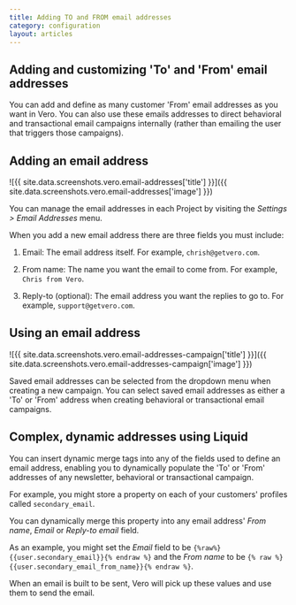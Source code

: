 ```yaml
---
title: Adding TO and FROM email addresses
category: configuration
layout: articles
---
```


## Adding and customizing 'To' and 'From' email addresses
    
You can add and define as many customer 'From' email addresses as you want in Vero. You can also use these emails addresses to direct behavioral and transactional email campaigns internally (rather than emailing the user that triggers those campaigns).

## Adding an email address

![{{ site.data.screenshots.vero.email-addresses['title'] }}]({{ site.data.screenshots.vero.email-addresses['image'] }})

You can manage the email addresses in each Project by visiting the *Settings > Email Addresses* menu.

When you add a new email address there are three fields you must include:
 
1. Email: The email address itself. For example, `chrish@getvero.com`.
	
2. From name: The name you want the email to come from. For example, `Chris from Vero`.
	
3. Reply-to (optional): The email address you want the replies to go to. For example, `support@getvero.com`.

## Using an email address

![{{ site.data.screenshots.vero.email-addresses-campaign['title'] }}]({{ site.data.screenshots.vero.email-addresses-campaign['image'] }})

Saved email addresses can be selected from the dropdown menu when creating a new campaign. You can select saved email addresses as either a 'To' or 'From' address when creating behavioral or transactional email campaigns.

## Complex, dynamic addresses using Liquid

You can insert dynamic merge tags into any of the fields used to define an email address, enabling you to dynamically populate the 'To' or 'From' addresses of any newsletter, behavioral or transactional campaign.

For example, you might store a property on each of your customers' profiles called `secondary_email`. 

You can dynamically merge this property into any email address' *From name*, *Email* or *Reply-to email* field. 

As an example, you might set the *Email* field to be `{%raw%}{{user.secondary_email}}{% endraw %}` and the 
*From name* to be `{% raw %}{{user.secondary_email_from_name}}{% endraw %}`. 

When an email is built to be sent, Vero will pick up these values and use them to send the email.

 

                
                
